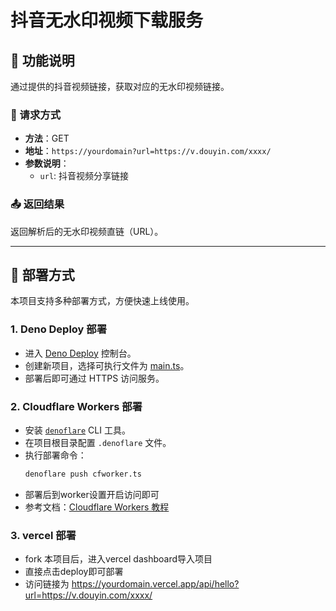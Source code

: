 # 抖音无水印视频下载服务

## 📌 功能说明

通过提供的抖音视频链接，获取对应的无水印视频链接。

### 🔧 请求方式
- **方法**：GET
- **地址**：`https://yourdomain?url=https://v.douyin.com/xxxx/`
- **参数说明**：
    - `url`: 抖音视频分享链接

### 📤 返回结果
返回解析后的无水印视频直链（URL）。

---

## 🚀 部署方式

本项目支持多种部署方式，方便快速上线使用。

### 1. Deno Deploy 部署
- 进入 [Deno Deploy](https://dash.deno.com/) 控制台。
- 创建新项目，选择可执行文件为 [main.ts](./douyin.ts)。
- 部署后即可通过 HTTPS 访问服务。

### 2. Cloudflare Workers 部署
- 安装 [`denoflare`](https://github.com/skymethod/denoflare) CLI 工具。
- 在项目根目录配置 `.denoflare` 文件。
- 执行部署命令：
  ```bash
  denoflare push cfworker.ts
  ```
- 部署后到worker设置开启访问即可
- 参考文档：[Cloudflare Workers 教程](https://docs.deno.com/examples/cloudflare_workers_tutorial/)

### 3. vercel 部署
- fork 本项目后，进入vercel dashboard导入项目
- 直接点击deploy即可部署
- 访问链接为 https://yourdomain.vercel.app/api/hello?url=https://v.douyin.com/xxxx/

